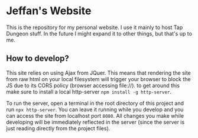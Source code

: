 # Jeffan's Website

This is the repository for my personal website. I use it mainly to host Tap Dungeon stuff. In the future I might expand it to other things, but that's up to me.

## How to develop?

This site relies on using Ajax from JQuer. This means that rendering the site from raw html on your local filesystem will trigger your browser to block the JS due to its CORS policy (browser accessing file://). to get around this make sure to install a local http-server `npm install -g http-server`. 

To run the server, open a terminal in the root directory of this project and run `npx http-server`. You can leave it running while you develop and you can access the site from localhost port `8080`. All changes you make while developing will be immediately reflected in the server (since the server is just reading directly from the project files).


